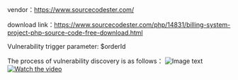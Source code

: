 vendor：https://www.sourcecodester.com/

download link：https://www.sourcecodester.com/php/14831/billing-system-project-php-source-code-free-download.html

Vulnerability trigger parameter: $orderId

The process of vulnerability discovery is as follows：
![Image text](https://img.caicaizi.top/CVE/1667275036474.jpg)
[![Watch the video](https://img.caicaizi.top/CVE/1667283819252.jpg)](https://img.caicaizi.top/CVE/CVE-2022-43213.mp4)
